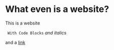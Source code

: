 # What even is a website?

This is a website

``` With Code Blocks```
*and italics*

and a [link](../p2) 
